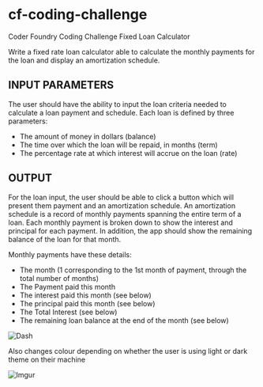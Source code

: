 # cf-coding-challenge
 Coder Foundry Coding Challenge Fixed Loan Calculator

Write a fixed rate loan calculator able to calculate the monthly payments for the loan and display an amortization schedule.

## INPUT PARAMETERS
The user should have the ability to input the loan criteria needed to calculate a loan payment and schedule. Each loan is defined by three parameters:
* The amount of money in dollars (balance)
* The time over which the loan will be repaid, in months (term)
* The percentage rate at which interest will accrue on the loan (rate)

## OUTPUT
For the loan input, the user should be able to click a button which will present them payment and an amortization schedule.
An amortization schedule is a record of monthly payments spanning the entire term of a loan. Each monthly payment is broken down to show the interest and principal for each payment. In addition, the app should show the remaining balance of the loan for that month.

Monthly payments have these details:
* The month (1 corresponding to the 1st month of payment, through the total number of months)
* The Payment paid this month
* The interest paid this month (see below)
* The principal paid this month (see below)
* The Total Interest (see below)
* The remaining loan balance at the end of the month (see below)

![Dash](https://i.imgur.com/JJotzS2.jpg)

Also changes colour depending on whether the user is using light or dark theme on their machine 

![Imgur](https://i.imgur.com/AbMGCiX.jpg)
